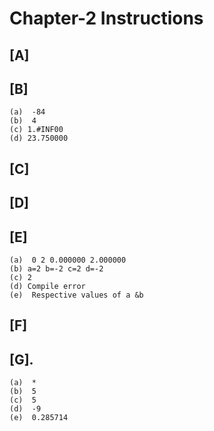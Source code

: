 # Chapter-2 Instructions
## [A]
## [B]
    
    (a)  -84
    (b)  4
    (c) 1.#INF00
    (d) 23.750000
## [C]
## [D]
## [E]

    (a)  0 2 0.000000 2.000000
    (b) a=2 b=-2 c=2 d=-2
    (c) 2
    (d) Compile error
    (e)  Respective values of a &b
## [F]
## [G].

    (a)  *
    (b)  5
    (c)  5
    (d)  -9
    (e)  0.285714 



